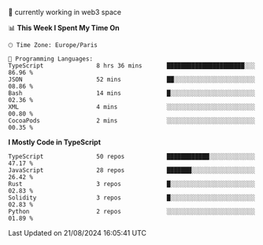 🔭 currently working in web3 space

<!--START_SECTION:waka-->
📊 **This Week I Spent My Time On** 

```text
🕑︎ Time Zone: Europe/Paris

💬 Programming Languages: 
TypeScript               8 hrs 36 mins       ██████████████████████░░░   86.96 % 
JSON                     52 mins             ██░░░░░░░░░░░░░░░░░░░░░░░   08.86 % 
Bash                     14 mins             █░░░░░░░░░░░░░░░░░░░░░░░░   02.36 % 
XML                      4 mins              ░░░░░░░░░░░░░░░░░░░░░░░░░   00.80 % 
CocoaPods                2 mins              ░░░░░░░░░░░░░░░░░░░░░░░░░   00.35 % 
```

**I Mostly Code in TypeScript** 

```text
TypeScript               50 repos            ████████████░░░░░░░░░░░░░   47.17 % 
JavaScript               28 repos            ███████░░░░░░░░░░░░░░░░░░   26.42 % 
Rust                     3 repos             █░░░░░░░░░░░░░░░░░░░░░░░░   02.83 % 
Solidity                 3 repos             █░░░░░░░░░░░░░░░░░░░░░░░░   02.83 % 
Python                   2 repos             ░░░░░░░░░░░░░░░░░░░░░░░░░   01.89 % 
```




 Last Updated on 21/08/2024 16:05:41 UTC
<!--END_SECTION:waka-->
